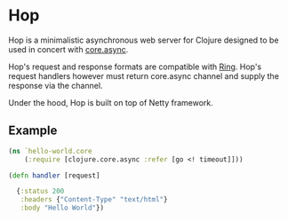 # Hop

Hop is a minimalistic asynchronous web server for Clojure designed to be used in concert with [core.async](https://github.com/clojure/core.async).

Hop's request and response formats are compatible with [Ring](https://github.com/ring-clojure/ring/wiki/Concepts). Hop's request handlers however must return core.async channel and supply the response via the channel.

Under the hood, Hop is built on top of Netty framework.


## Example

```clojure
(ns `hello-world.core
	(:require [clojure.core.async :refer [go <! timeout]]))

(defn handler [request]

  {:status 200
   :headers {"Content-Type" "text/html"}
   :body "Hello World"})
```   
